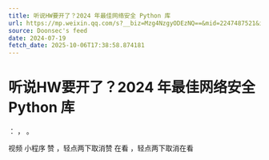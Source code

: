 ```yaml
---
title: 听说HW要开了？2024 年最佳网络安全 Python 库
url: https://mp.weixin.qq.com/s?__biz=Mzg4NzgyODEzNQ==&mid=2247487521&idx=1&sn=5783d8bda68c585e0a30fcd5c67d5b6d
source: Doonsec's feed
date: 2024-07-19
fetch_date: 2025-10-06T17:38:58.874181
---
```


# 听说HW要开了？2024 年最佳网络安全 Python 库

：
，
。

视频
小程序
赞
，轻点两下取消赞
在看
，轻点两下取消在看